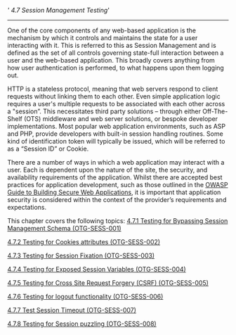 *' 4.7 Session Management Testing*'

-----

One of the core components of any web-based application is the mechanism
by which it controls and maintains the state for a user interacting with
it. This is referred to this as Session Management and is defined as the
set of all controls governing state-full interaction between a user and
the web-based application. This broadly covers anything from how user
authentication is performed, to what happens upon them logging out.

HTTP is a stateless protocol, meaning that web servers respond to client
requests without linking them to each other. Even simple application
logic requires a user's multiple requests to be associated with each
other across a "session”. This necessitates third party solutions –
through either Off-The-Shelf (OTS) middleware and web server solutions,
or bespoke developer implementations. Most popular web application
environments, such as ASP and PHP, provide developers with built-in
session handling routines. Some kind of identification token will
typically be issued, which will be referred to as a “Session ID” or
Cookie.

There are a number of ways in which a web application may interact with
a user. Each is dependent upon the nature of the site, the security, and
availability requirements of the application. Whilst there are accepted
best practices for application development, such as those outlined in
the [OWASP Guide to Building Secure Web
Applications](OWASP_Guide_Project "wikilink"), it is important that
application security is considered within the context of the provider’s
requirements and expectations.

This chapter covers the following topics:
[4.7.1 Testing for Bypassing Session Management Schema
(OTG-SESS-001)](Testing_for_Session_Management_Schema_\(OTG-SESS-001\) "wikilink")

[4.7.2 Testing for Cookies attributes
(OTG-SESS-002)](Testing_for_cookies_attributes_\(OTG-SESS-002\) "wikilink")

[4.7.3 Testing for Session Fixation
(OTG-SESS-003)](Testing_for_Session_Fixation_\(OTG-SESS-003\) "wikilink")

[4.7.4 Testing for Exposed Session Variables
(OTG-SESS-004)](Testing_for_Exposed_Session_Variables_\(OTG-SESS-004\) "wikilink")

[4.7.5 Testing for Cross Site Request Forgery (CSRF)
(OTG-SESS-005)](Testing_for_CSRF_\(OTG-SESS-005\) "wikilink")

[4.7.6 Testing for logout functionality
(OTG-SESS-006)](Testing_for_logout_functionality_\(OTG-SESS-006\) "wikilink")

[4.7.7 Test Session Timeout
(OTG-SESS-007)](Test_Session_Timeout_\(OTG-SESS-007\) "wikilink")

[4.7.8 Testing for Session puzzling
(OTG-SESS-008)](Testing_for_Session_puzzling_\(OTG-SESS-008\) "wikilink")